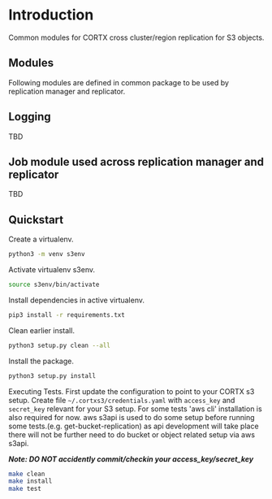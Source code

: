 # Introduction
Common modules for CORTX cross cluster/region replication for S3 objects.

## Modules
Following modules are defined in common package to be used by replication manager and replicator.

## Logging
TBD

## Job module used across replication manager and replicator
TBD

## Quickstart

Create a virtualenv.
```sh
python3 -m venv s3env
```

Activate virtualenv s3env.
```sh
source s3env/bin/activate
```

Install dependencies in active virtualenv.
```sh
pip3 install -r requirements.txt
```

Clean earlier install.
```sh
python3 setup.py clean --all
```

Install the package.
```sh
python3 setup.py install
```

Executing Tests.
First update the configuration to point to your CORTX s3 setup. Create file `~/.cortxs3/credentials.yaml` with `access_key` and `secret_key` relevant for your S3 setup.
For some tests 'aws cli' installation is also required for now. aws s3api is used to do some setup before running some tests.(e.g. get-bucket-replication)
as api development will take place there will not be further need to do bucket or object related setup via aws s3api.

***Note: DO NOT accidently commit/checkin your access_key/secret_key***

```sh
make clean
make install
make test
```
